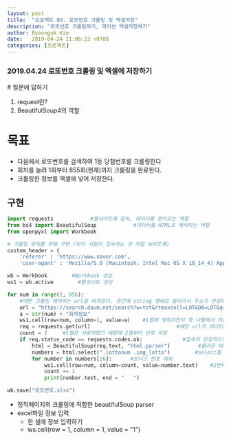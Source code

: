 ```yaml
---
layout: post
title:  "프로젝트 03. 로또번호 크롤링 및 엑셀저장"
description: "로또번호 크롤링하기, 파이썬 엑셀저장하기"
author: Byeonguk Kim
date:   2019-04-24 21:06:23 +0700
categories: [프로젝트]
---
```


### 2019.04.24 로또번호 크롤링 및 엑셀에 저장하기

\# 질문에 답하기

1. request란?
2. BeautifulSoup4의 역할
 
# 목표
* 다음에서 로또번호를 검색하여 1등 당첨번호를 크롤링한다
* 회차를 늘려 1회부터 855회(현재)까지 크롤링을 완료한다.
* 크롤링한 정보를 엑셀에 넣어 저장한다.

## 구현

```python
import requests            #웹사이트에 접속, 데이터를 받아오는 역할
from bs4 import BeautifulSoup            #데이터를 HTML로 해석하는 역할
from openpyxl import Workbook

# 크롤링 방지를 위해 구현 (마치 사람이 접속하는 것 처럼 보이도록)
custom_header = {
    'referer' : 'https://www.naver.com',
    'user-agent' : 'Mozilla/5.0 (Macintosh; Intel Mac OS X 10_14_4) AppleWebKit/537.36 (KHTML, like Gecko) Chrome/73.0.3683.103 Safari/537.36'   

wb = Workbook        #Workbook 생성
ws1 = wb.active        #활성시트 생성

for num in range(1, 856):
    #매번 크롤링 해야하는 url을 바꿔준다. 중간에 string 행태로 들어가서 주소가 완성되어야 한다.
    url = "https://search.daum.net/search?w=tot&rtmaxcoll=LOT&DA=LOT&q="+str(num)+"%ED%9A%8C%EC%B0%A8%20%EB%A1%9C%EB%98%90"
    a = str(num) + "회차정보"
    ws1.cell(row=num, column=1, value=a)    #1열에 몇회차인지 쭉 나열해서 적는다.
    req = requests.get(url)                            #해당 url의 데이터 정보를 받아온다.
    count = 2     #1열은 사용하였기 때문에 2열부터 번호 저장
    if req.status_code == requests.codes.ok:             #접속이 안정적으로 되었다면
        html = BeautifulSoup(req.text, "html.parser")         #불러온 데이터를 HTML로 해석한다.
        numbers = html.select(".lottonum .img_lotto")        #select를 통해 class lottonum 아래의 class img_lotto를 크롤링
        for number in numbers[:6]:      #보너스 번호 제외
            ws1.cell(row=num, column=count, value=number.text)    #2번째 열부터 값을 입력
            count += 1
            print(number.text, end = "   ")

wb.save("로또번호.xlsx")
```

* 정적페이지의 크롤링에 적합한 beautifulSoup parser
* excel파일 정보 입력
	* 한 셀에 정보 입력하기
	* ws.cell(row = 1, column = 1, value = "1") 	
